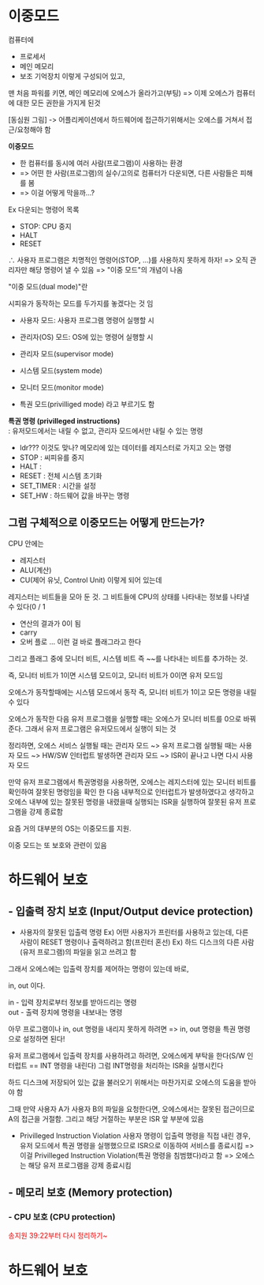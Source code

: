 
# 이중모드

컴퓨터에 
- 프로세서
- 메인 메모리
- 보조 기억장치
이렇게 구성되어 있고, 

맨 처음 파워를 키면, 메인 메모리에 오에스가 올라가고(부팅) => 이제 오에스가 컴퓨터에 대한 모든 권한을 가지게 된것


[동심원 그림]
-> 어플리케이션에서 하드웨어에 접근하기위해서는 오에스를 거쳐서 접근/요청해야 함



**이중모드**
- 한 컴퓨터를 동시에 여러 사람(프로그램)이 사용하는 환경
- => 어떤 한 사람(프로그램)의 실수/고의로 컴퓨터가 다운되면, 다른 사람들은 피해를 봄
- => 이걸 어떻게 막을까...?

Ex 다운되는 명령어 목록
- STOP: CPU 중지
- HALT
- RESET


∴ 사용자 프로그램은 치명적인 명령어(STOP, ...)를 사용하지 못하게 하자!
=> 오직 관리자만 해당 명령어 낼 수 있음
=> "이중 모드"의 개념이 나옴


"이중 모드(dual mode)"란

시피유가 동작하는 모드를 두가지를 놓겠다는 것 임
- 사용자 모드: 사용자 프로그램 명령어 실행할 시
- 관리자(OS) 모드: OS에 있는 명령어 실행할 시

- 관리자 모드(supervisor mode)
- 시스템 모드(system mode)
- 모니터 모드(monitor mode)
- 특권 모드(privilliged mode)
라고 부르기도 함


**특권 명령 (privilleged instructions)**  
: 유저모드에서는 내릴 수 없고, 관리자 모드에서만 내릴 수 있는 명령
- ldr??? 이것도 맞나? 메모리에 있는 데이터를 레지스터로 가지고 오는 명령
- STOP : 씨피유를 중지
- HALT : 
- RESET : 전체 시스템 초기화
- SET_TIMER : 시간을 설정
- SET_HW : 하드웨어 값을 바꾸는 명령



## 그럼 구체적으로 이중모드는 어떻게 만드는가?

CPU 안에는
- 레지스터
- ALU(계산)
- CU(제어 유닛, Control Unit)
이렇게 되어 있는데

레지스터는 비트들을 모아 둔 것.
그 비트들에 CPU의 상태를 나타내는 정보를 나타낼 수 있다(0 / 1
- 연산의 결과가 0이 됨
- carry
- 오버 플로
...
이런 걸 바로 플래그라고 한다


그리고 플래그 중에
모니터 비트, 시스템 비트 즉 ~~를 나타내는 비트를 추가하는 것.

즉, 모니터 비트가 1이면 시스템 모드이고,
모니터 비트가 0이면 유저 모드임

오에스가 동작할때에는 시스템 모드에서 동작
즉, 모니터 비트가 1이고 모든 명령을 내릴 수 있다

오에스가 동작한 다음 유저 프로그램을 실행할 때는
오에스가 모니터 비트를 0으로 바꿔준다.
그래서 유저 프로그램은 유저모드에서 실행이 되는 것

정리하면,
오에스 서비스 실행될 때는 관리자 모드
~> 유저 프로그램 실행될 때는 사용자 모드
~> HW/SW 인터럽트 발생하면 관리자 모드
~> ISR이 끝나고 나면 다시 사용자 모드



만약 유저 프로그램에서 특권명령을 사용하면,
오에스는 레지스터에 있는 모니터 비트를 확인하여 잘못된 명령임을 확인 한 다음
내부적으로 인터럽트가 발생하였다고 생각하고
오에스 내부에 있는 잘못된 명령을 내렸을때 실행되는 ISR을 실행하여
잘못된 유저 프로그램을 강제 종료함


요즘 거의 대부분의 OS는 이중모드를 지원.


이중 모드는 또 보호와 관련이 있음


# 하드웨어 보호

## - 입출력 장치 보호 (Input/Output device protection)
- 사용자의 잘못된 입출력 명령
Ex) 어떤 사용자가 프린터를 사용하고 있는데, 다른 사람이 RESET 명령이나 출력하려고 함(프린터 혼선)
Ex) 하드 디스크의 다른 사람(유저 프로그램)의 파일을 읽고 쓰려고 함

그래서 오에스에는 입출력 장치를 제어하는 명령이 있는데 바로,

in, out 이다.


in - 입력 장치로부터 정보를 받아드리는 명령  
out - 출력 장치에 명령을 내보내는 명령

아무 프로그램이나 in, out 명령을 내리지 못하게 하려면 => in, out 명령을 특권 명령으로 설정하면 된다!

유저 프로그램에서 입출력 장치를 사용하려고 하려면, 오에스에게 부탁을 한다(S/W 인터럽트 == INT 명령을 내린다)
그럼 INT명령을 처리하는 ISR을 실행시킨다


하드 디스크에 저장되어 있는 값을 불러오기 위해서는 
마찬가지로 오에스의 도움을 받아야 함

그때 만약 사용자 A가 사용자 B의 파일을 요청한다면,
오에스에서는 잘못된 접근이므로 A의 접근을 거절함.
그리고 해당 거절하는 부분은 ISR 앞 부분에 있음


- Privilleged Instruction Violation
사용자 명령이 입출력 명령을 직접 내린 경우, 
유저 모드에서 특권 명령을 실행했으므로 ISR으로 이동하여 서비스를 종료시킴
=> 이걸 Privilleged Instruction Violation(특권 명령을 침범했다)라고 함
=> 오에스는 해당 유저 프로그램을 강제 종료시킴


## - 메모리 보호 (Memory protection)



### - CPU 보호 (CPU protection)



<div style="stle:bold; color: red;">송지원 39:22부터 다시 정리하기~</div>


# 하드웨어 보호